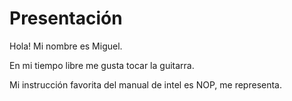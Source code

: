 # Presentación
Hola! Mi nombre es Miguel.

En mi tiempo libre me gusta tocar la guitarra.

Mi instrucción favorita del manual de intel es NOP, me representa.